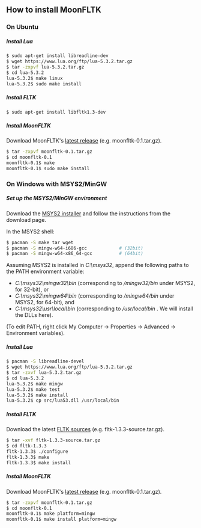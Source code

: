 
## How to install MoonFLTK

### On Ubuntu

##### Install Lua

```sh
$ sudo apt-get install libreadline-dev
$ wget https://www.lua.org/ftp/lua-5.3.2.tar.gz
$ tar -zxpvf lua-5.3.2.tar.gz
$ cd lua-5.3.2
lua-5.3.2$ make linux
lua-5.3.2$ sudo make install
```

##### Install FLTK

```sh
$ sudo apt-get install libfltk1.3-dev
```

##### Install MoonFLTK

Download MoonFLTK's [latest release](https://github.com/stetre/moonfltk/releases)
(e.g. moonfltk-0.1.tar.gz).

```sh
$ tar -zxpvf moonfltk-0.1.tar.gz
$ cd moonfltk-0.1
moonfltk-0.1$ make
moonfltk-0.1$ sudo make install
```

### On Windows with MSYS2/MinGW

##### Set up the MSYS2/MinGW environment

Download the [MSYS2 installer](https://msys2.github.io/) and
follow the instructions from the download page.

In the MSYS2 shell:

```sh
$ pacman -S make tar wget
$ pacman -S mingw-w64-i686-gcc            # (32bit)
$ pacman -S mingw-w64-x86_64-gcc          # (64bit)
```

Assuming MSYS2 is installed in _C:\msys32_, append the following paths
to the PATH environment variable:
- _C:\msys32\mingw32\bin_   (corresponding to _/mingw32/bin_ under MSYS2, for 32-bit), or
- _C:\msys32\mingw64\bin_   (corresponding to _/mingw64/bin_ under MSYS2, for 64-bit), and
- _C:\msys32\usr\local\bin_ (corresponding to _/usr/local/bin_ . We will install the DLLs here).

(To edit PATH, right click My Computer -> Properties -> Advanced ->  Environment variables).

##### Install Lua

```sh
$ pacman -S libreadline-devel
$ wget https://www.lua.org/ftp/lua-5.3.2.tar.gz
$ tar -zxvf lua-5.3.2.tar.gz
$ cd lua-5.3.2
lua-5.3.2$ make mingw
lua-5.3.2$ make test
lua-5.3.2$ make install 
lua-5.3.2$ cp src/lua53.dll /usr/local/bin
```


##### Install FLTK

Download the latest [FLTK sources](http://www.fltk.org) (e.g. fltk-1.3.3-source.tar.gz).

```sh
$ tar -xvf fltk-1.3.3-source.tar.gz
$ cd fltk-1.3.3
fltk-1.3.3$ ./configure
fltk-1.3.3$ make
fltk-1.3.3$ make install
```
##### Install MoonFLTK

Download MoonFLTK's [latest release](https://github.com/stetre/moonfltk/releases)
(e.g. moonfltk-0.1.tar.gz).

```sh
$ tar -zxpvf moonfltk-0.1.tar.gz
$ cd moonfltk-0.1
moonfltk-0.1$ make platform=mingw
moonfltk-0.1$ make install platform=mingw
```

